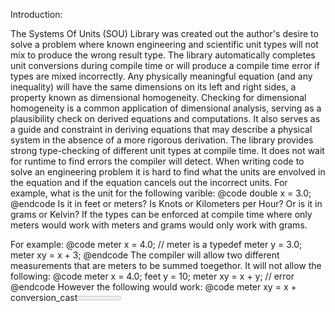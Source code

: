  Introduction:
 
 The Systems Of Units (SOU) Library was created out the author's desire to solve a problem where
 known engineering and scientific unit types will not mix to produce the wrong result type.  The library
 automatically completes unit conversions during compile time or will produce a compile time error if types
 are mixed incorrectly.
 Any physically meaningful equation (and any inequality) will have the same dimensions on its left and right sides, a property known as dimensional homogeneity. Checking for dimensional homogeneity is a common application of dimensional analysis, serving as a plausibility check on derived equations and computations. It also serves as a guide and constraint in deriving equations that may describe a physical system in the absence of a more rigorous derivation.
 The library provides strong type-checking of different unit types at compile time.  It does not wait for
 runtime to find errors the compiler will detect.
 When writing code to solve an engineering 
 problem it is hard to find what the units are envolved in the equation and if the equation
 cancels out the incorrect units.  For example, what is the unit for the following varible:
 @code double x = 3.0; @endcode
 Is it in feet or meters?  Is Knots or Kilometers per Hour?  Or is it in grams or Kelvin?
 If the types can be enforced at compile time where only meters would work with meters and
 grams would only work with grams.

 For example:
 @code meter x = 4.0; // meter is a typedef
 meter y = 3.0;
 meter xy = x + 3; @endcode
 The compiler will allow two different measurements that are meters to be summed toegethor.
 It will not allow the following:
 @code meter x = 4.0;
 feet y = 10;
 meter xy = x + y; // error @endcode
 However the following would work:
 @code meter xy = x + conversion_cast<meter>(y); @endcode
